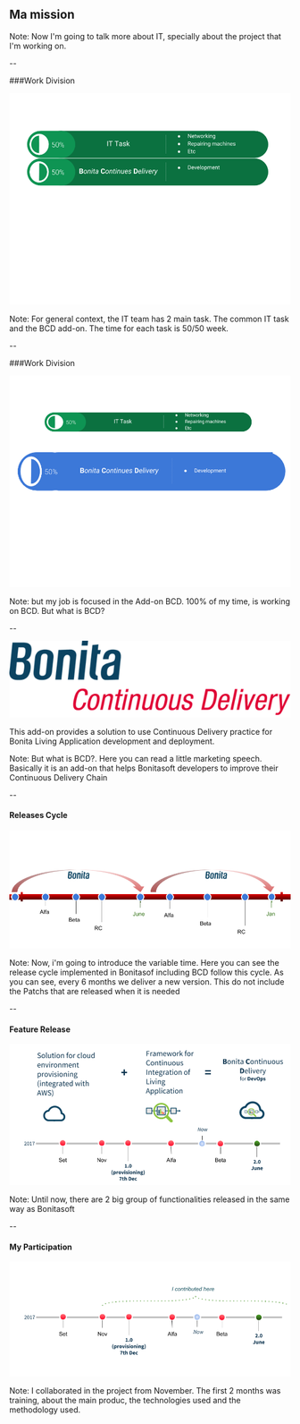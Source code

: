 ## Ma mission

Note:
Now I'm going to talk more about IT, specially about the project that I'm working on.

--

###Work Division

<img src="assets/img/it_task.png" style="border:none; box-shadow: none;"/>  

Note:
For general context, the IT team has 2 main task.
The common IT task and the BCD add-on.
The time for each task is 50/50 week.


--

###Work Division

<img src="assets/img/it_task_me.png" style="border:none; box-shadow: none;"/>   

Note:
but my job is focused in the Add-on BCD. 100% of my time, is working on BCD.
But what is BCD?

--

<img src="assets/img/bcd.png" style="border:none; box-shadow: none;"/>

This add-on provides a solution to use Continuous Delivery practice for Bonita Living Application development and deployment.

Note:
But what is BCD?. Here you can read a little marketing speech.
Basically it is an add-on that helps Bonitasoft developers to improve their Continuous Delivery Chain

--

#### Releases Cycle

<img src="assets/img/bonita_release.png" style="border:none; box-shadow: none;"/>


Note:
Now, i'm going to introduce the variable time. Here you can see the release cycle implemented in Bonitasof
including BCD follow this cycle. As you can see, every 6 months we deliver a new version. This do not include the Patchs
that are released when it is needed  


--

#### Feature Release

<img src="assets/img/bcd_release.png" style="border:none; box-shadow: none;"/>

Note:
Until now, there are 2 big group of functionalities released in the same way as Bonitasoft

--

#### My Participation

<img src="assets/img/bcd_release_me.png" style="border:none; box-shadow: none;"/>

Note:
I collaborated in the project from November. The first 2 months was training, about the main produc,
the technologies used and the methodology used.
